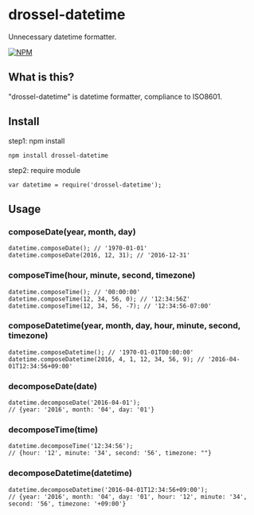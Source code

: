 # drossel-datetime
Unnecessary datetime formatter.

[![NPM](https://nodei.co/npm/drossel-datetime.png)](https://nodei.co/npm/drossel-datetime/)

## What is this?
"drossel-datetime" is datetime formatter, compliance to ISO8601.  

## Install
step1: npm install
```
npm install drossel-datetime
```

step2: require module
```
var datetime = require('drossel-datetime');
```

## Usage

### composeDate(year, month, day)
```
datetime.composeDate(); // '1970-01-01'
datetime.composeDate(2016, 12, 31); // '2016-12-31'
```

### composeTime(hour, minute, second, timezone)
```
datetime.composeTime(); // '00:00:00'
datetime.composeTime(12, 34, 56, 0); // '12:34:56Z'
datetime.composeTime(12, 34, 56, -7); // '12:34:56-07:00'
```

### composeDatetime(year, month, day, hour, minute, second, timezone)
```
datetime.composeDatetime(); // '1970-01-01T00:00:00'
datetime.composeDatetime(2016, 4, 1, 12, 34, 56, 9); // '2016-04-01T12:34:56+09:00'
```

### decomposeDate(date)
```
datetime.decomposeDate('2016-04-01');
// {year: '2016', month: '04', day: '01'}
```

### decomposeTime(time)
```
datetime.decomposeTime('12:34:56');
// {hour: '12', minute: '34', second: '56', timezone: ""}
```

### decomposeDatetime(datetime)
```
datetime.decomposeDatetime('2016-04-01T12:34:56+09:00');
// {year: '2016', month: '04', day: '01', hour: '12', minute: '34', second: '56', timezone: '+09:00'}
```
